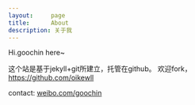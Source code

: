 ```yaml
---
layout:     page
title:      About
description: 关于我
---
```


Hi.goochin here~

这个站是基于jekyll+git所建立，托管在github。
欢迎fork，https://github.com/oikewll

contact: [weibo.com/goochin](http://weibo.com/goochin)